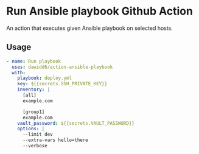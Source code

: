 # Run Ansible playbook Github Action

An action that executes given Ansible playbook on selected hosts.

## Usage

```yaml
- name: Run playbook
  uses: dawidd6/action-ansible-playbook
  with:
    playbook: deploy.yml
    key: ${{secrets.SSH_PRIVATE_KEY}}
    inventory: |
      [all]
      example.com

      [group1]
      example.com
    vault_password: ${{secrets.VAULT_PASSWORD}}
    options: |
      --limit dev
      --extra-vars hello=there
      --verbose
```
